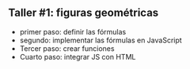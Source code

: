 ## Taller #1: figuras geométricas

- primer paso: definir las fórmulas
- segundo: implementar las fórmulas en JavaScript
- Tercer paso: crear funciones
- Cuarto paso: integrar JS con HTML